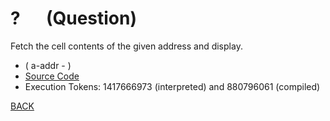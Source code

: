 # ? &emsp; (Question)
Fetch the cell contents of the given address and display.
* ( a-addr - )
* [Source Code](../words/tools/Question.cs)
* Execution Tokens: 1417666973 (interpreted) and 880796061 (compiled)


[BACK](builtins.md#Question)

